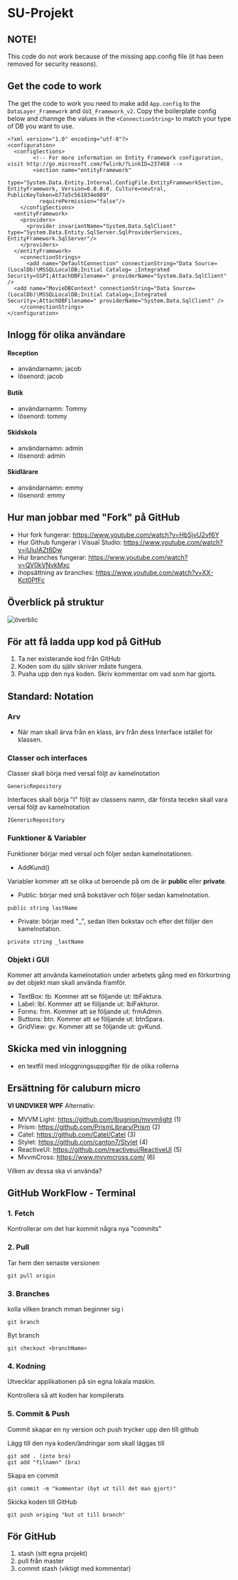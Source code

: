 # SU-Projekt

## NOTE!
This code do not work because of the missing app.config file (it has been removed for security reasons).

## Get the code to work
The get the code to work you need to make add ```App.config``` to the ```DataLayer_Framework``` and ```GUI_Framework_v2```. Copy the boilerplate config below and channge the values in the ```<ConnectionString>``` to match your type of DB you want to use.

```
<?xml version="1.0" encoding="utf-8"?>
<configuration>
  <configSections>
        <!-- For more information on Entity Framework configuration, visit http://go.microsoft.com/fwlink/?LinkID=237468 -->
        <section name="entityFramework"
          type="System.Data.Entity.Internal.ConfigFile.EntityFrameworkSection, EntityFramework, Version=6.0.0.0, Culture=neutral, PublicKeyToken=b77a5c561934e089"
          requirePermission="false"/>
    </configSections>
  <entityFramework>
    <providers>
      <provider invariantName="System.Data.SqlClient" type="System.Data.Entity.SqlServer.SqlProviderServices, EntityFramework.SqlServer"/>
    </providers>  
  </entityFramework>
	<connectionStrings>
      <add name="DefaultConnection" connectionString="Data Source=(LocalDb)\MSSQLLocalDB;Initial Catalog= ;Integrated Security=SSPI;AttachDBFilename=" providerName="System.Data.SqlClient" />
  <add name="MovieDBContext" connectionString="Data Source=(LocalDb)\MSSQLLocalDB;Initial Catalog=;Integrated Security=;AttachDBFilename=" providerName="System.Data.SqlClient" />
	</connectionStrings>
</configuration>
```

## Inlogg för olika användare
#### Reception
- användarnamn: jacob
- lösenord: jacob

#### Butik
- användarnamn: Tommy
- lösenord: tommy

#### Skidskola
- användarnamn: admin
- lösenord: admin

#### Skidlärare
- användarnamn: emmy
- lösenord: emmy

## Hur man jobbar med "Fork" på GitHub
- Hur fork fungerar: https://www.youtube.com/watch?v=HbSjyU2vf6Y
- Hur Github fungerar i Visual Studio: https://www.youtube.com/watch?v=jUiuIAZt6Dw
- Hur branches fungerar: https://www.youtube.com/watch?v=QV0kVNvkMxc
- ihopsättning av branches: https://www.youtube.com/watch?v=XX-Kct0PfFc

## Överblick på struktur
![överblic](Doc/Överblick.png)

## För att få ladda upp kod på GitHub
1. Ta ner existerande kod från GitHub
2. Koden som du själv skriver måste fungera.
3. Pusha upp den nya koden. Skriv kommentar om vad som har gjorts.

## Standard: Notation
### Arv
- När man skall ärva från en klass, ärv från dess Interface istället för klassen.

### Classer och interfaces
Classer skall börja med versal följt av kamelnotation
```
GenericRepository
```

Interfaces skall börja "I" följt av classens namn, där första tecekn skall vara versal följt av kamelnotation
```
IGenericRepository
```

### Funktioner & Variabler
Funktioner börjar med versal och följer sedan kamelnotationen. 
- AddKund()

Variabler kommer att se olika ut beroende på om de är **public** eller **private**.
- Public: börjar med små bokstäver och följer sedan kamelnotation. 
```
public string lastName
```

- Private: börjar med "_", sedan liten bokstav och efter det följer den kamelnotation. 
```
private string _lastName
```

### Objekt i GUI
Kommer att använda kamelnotation under arbetets gång med en förkortning av det objekt man skall använda framför.
- TextBox: tb. Kommer att se följande ut: tbFaktura.
- Label: lbl. Kommer att se följande ut: lblFakturor.
- Forms: frm. Kommer att se följande ut: frmAdmin.
- Buttons: btn. Kommer att se följande ut: btnSpara.
- GridView: gv. Kommer att se följande ut: gvKund.

## Skicka med vin inloggning
- en textfil med inloggningsuppgifter för de olika rollerna

## Ersättning för caluburn micro
**VI UNDVIKER WPF**
Alternativ:
- MVVM Light: https://github.com/lbugnion/mvvmlight (1)
- Prism: https://github.com/PrismLibrary/Prism (2)
- Catel: https://github.com/Catel/Catel (3)
- Stylet: https://github.com/canton7/Stylet (4)
- ReactiveUI: https://github.com/reactiveui/ReactiveUI (5)
- MvvmCross: https://www.mvvmcross.com/ (6)

Vilken av dessa ska vi använda?

## GitHub WorkFlow - Terminal
### 1. Fetch
Kontrollerar om det har kommit några nya "commits"

### 2. Pull 
Tar hem den senaste versionen

```
git pull origin
```
### 3. Branches
kolla vilken branch mman beginner sig i 

```
git branch
```

Byt branch

```
git checkout <branchName>
```

### 4. Kodning
Utvecklar applikationen på sin egna lokala maskin.

Kontrollera så att koden har kompilerats

### 5. Commit & Push
Commit skapar en ny version och push trycker upp den till github

Lägg till den nya koden/ändringar som skall läggas till
```
git add . (inte bra)
git add "filnamn" (bra)
```

Skapa en commit
```
git commit -m "kommentar (byt ut till det man gjort)"
```

Skicka koden till GitHub
```
git push origing "but ut till branch"
```

## För GitHub
1. stash (sitt egna projekt)
2. pull från master
3. commit stash (viktigt med kommentar)
